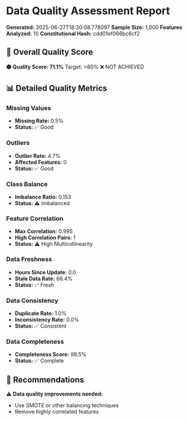 # Data Quality Assessment Report

**Generated:** 2025-06-27T18:30:08.778097
**Sample Size:** 1,000
**Features Analyzed:** 10
**Constitutional Hash:** cdd01ef066bc6cf2

## 🎯 Overall Quality Score

**🟡 Quality Score: 71.1%**
Target: >80% ❌ NOT ACHIEVED

## 📊 Detailed Quality Metrics

### Missing Values

- **Missing Rate:** 0.5%
- **Status:** ✅ Good

### Outliers

- **Outlier Rate:** 4.7%
- **Affected Features:** 0
- **Status:** ✅ Good

### Class Balance

- **Imbalance Ratio:** 0.153
- **Status:** ⚠️ Imbalanced

### Feature Correlation

- **Max Correlation:** 0.995
- **High Correlation Pairs:** 1
- **Status:** ⚠️ High Multicollinearity

### Data Freshness

- **Hours Since Update:** 0.0
- **Stale Data Rate:** 66.4%
- **Status:** ✅ Fresh

### Data Consistency

- **Duplicate Rate:** 1.0%
- **Inconsistency Rate:** 0.0%
- **Status:** ✅ Consistent

### Data Completeness

- **Completeness Score:** 99.5%
- **Status:** ✅ Complete

## 🔧 Recommendations

⚠️ **Data quality improvements needed:**

- Use SMOTE or other balancing techniques
- Remove highly correlated features
